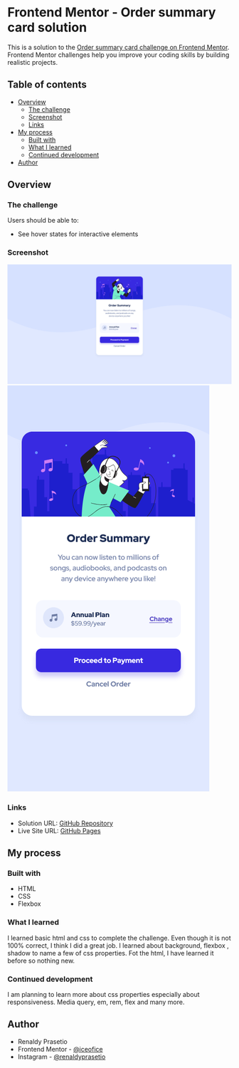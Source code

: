 # Frontend Mentor - Order summary card solution

This is a solution to the [Order summary card challenge on Frontend Mentor](https://www.frontendmentor.io/challenges/order-summary-component-QlPmajDUj). Frontend Mentor challenges help you improve your coding skills by building realistic projects.

## Table of contents

- [Overview](#overview)
  - [The challenge](#the-challenge)
  - [Screenshot](#screenshot)
  - [Links](#links)
- [My process](#my-process)
  - [Built with](#built-with)
  - [What I learned](#what-i-learned)
  - [Continued development](#continued-development)
- [Author](#author)

## Overview

### The challenge

Users should be able to:

- See hover states for interactive elements

### Screenshot

![Desktop Screenshot](./screenshot.png)
![Mobile Screenshot](./mobile-screenshot.png)

### Links

- Solution URL: [GitHub Repository](https://github.com/iceofice/frontend-mentor/tree/main/order-summary)
- Live Site URL: [GitHub Pages](https://iceofice.github.io/frontend-mentor/order-summary)

## My process

### Built with

- HTML
- CSS
- Flexbox

### What I learned

I learned basic html and css to complete the challenge. Even though it is not 100% correct, I think I did a great job. I learned about background, flexbox , shadow to name a few of css properties. Fot the html, I have learned it before so nothing new.

### Continued development

I am planning to learn more about css properties especially about responsiveness. Media query, em, rem, flex and many more.

## Author

- Renaldy Prasetio
- Frontend Mentor - [@iceofice](https://www.frontendmentor.io/profile/iceofice)
- Instagram - [@renaldyprasetio](https://www.instagram.com/renaldyprasetio)
